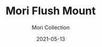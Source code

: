 ---
subtitle: "Mori Collection"
image_secondary: "img/c4e2d3bf029d77e3480f5c5801780317e3fb8e15-2400x1200.png"
description: "This%20super%20simple%2C%20organic%2C%20glowing%20sconce%20is%20distinguished%20by%20its%20pared-down%20silhouette.%20A%20simple%20cross-wire%20frame%20is%20fully%20cocooned%20in%20woven%20threads%2C%20then%20sprayed%20with%20a%20matte%20lacquer%20finish.%20The%20resulting%20built-in%20shade%20emits%20a%20lantern-like%2C%20ambient%20light%2C%20ideally%20installed%20in%20multiples."
category: "Ceiling Flush Mounts"
designer: "Rbw"
tags: 
  - "Ceiling Flush Mounts"
title: "Mori Flush Mount"
href: "https://rbw.com/products/mori-flush-mount/3-22-120_tr_line"
image_primary: "img/MFM_default.jpg"
manufacturer: "Rich Brilliant Willing"
slug: "/manufacturers/rbw/ceiling-flush-mounts/rbw-mori-flush-mount"
date: "2021-05-13"
---
